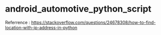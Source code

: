 # android_automotive_python_script


Referrence : https://stackoverflow.com/questions/24678308/how-to-find-location-with-ip-address-in-python
